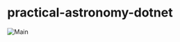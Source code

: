 # practical-astronomy-dotnet

![Main](https://github.com/jfcarr-astronomy/practical-astronomy-dotnet/workflows/Build-Test/badge.svg)
